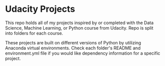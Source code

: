 # Udacity Projects

This repo holds all of my projects inspired by or completed with the Data Science, Machine Learning, or Python course from Udacity. Repo is split into folders for each course.

These projects are built on different versions of Python by utilizing Anaconda virtual environments. Check each folder's README and environment.yml file if you would like dependency information for a specific project.  